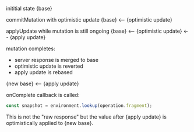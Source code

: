 inititial state
{base}

commitMutation with optimistic update
{base} <-- {optimistic update}

applyUpdate while mutation is still ongoing
{base} <-- {optimistic update} <-- {apply update}

mutation completes:

- server response is merged to base
- optimistic update is reverted
- apply update is rebased

{new base} <-- {apply update}

onComplete callback is called:

```javascript
const snapshot = environment.lookup(operation.fragment);
```

This is not the "raw response" but the value after {apply update} is
optimistically applied to {new base}.
